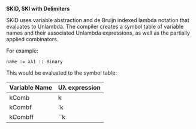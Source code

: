 __SKID, SKI with Delimiters__

SKID uses variable abstraction and de Bruijn indexed lambda notation that evaluates to Unlambda.
The compiler creates a symbol table of variable names and their associated Unlambda expressions, as well as the partially applied combinators.

For example:

```
name := λλ1 :: Binary
```

This would be evaluated to the symbol table:

| Variable Name | Uλ expression |
|---------------|---------------|
| kComb         | k             |
| kCombf        | `k            |
| kCombff       | ``k           |

